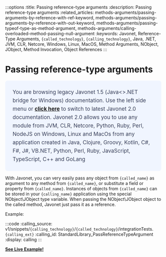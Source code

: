 :::options
:title: Passing reference-type arguments
:description: Passing reference-type arguments
:related_articles: methods-arguments/passing-arguments-by-reference-with-ref-keyword, methods-arguments/passing-arguments-by-reference-with-out-keyword, methods-arguments/passing-typeof-type-as-method-argument, methods-arguments/calling-overloaded-method-passing-null-argument
:keywords: Javonet, Reference-Type Arguments, `{called_technology}`, `{calling_technology}`, Java, .NET, JVM, CLR, Netcore, Windows, Linux, MacOS, Method Arguments, NObject, JObject, Method Invocation, Object References
:::

# Passing reference-type arguments  
  <div style="padding: 24px; background: #F0F5FF; border-radius: 8px; flex-direction: column; justify-content: flex-start; align-items: flex-start; gap: 10px; display: flex">
  <div style="justify-content: flex-start; align-items: center; gap: 24px; display: inline-flex">
    <div style="color: #353D5A; font-size: 17px; font-weight: 400; line-height: 27px; letter-spacing: 0.03px; word-wrap: break-word">
You are browsing legacy Javonet 1.5 (Java<>.NET bridge for Windows) documentation. Use the left side menu or <a style="font-weight: bold; text-decoration: underline;" href="/guides/v2/getting-started/about-javonet">click here</a> to switch to latest Javonet 2.0 documentation. Javonet 2.0 allows you to use any module from
JVM, CLR, Netcore, Python, Ruby, Perl, NodeJS on Windows, Linux and MacOs
from any application created in Java, Clojure, Groovy, Kotlin, C#, F#, J#, VB.NET, Python, Perl, Ruby, JavaScript, TypeScript, C++ and GoLang
    </div>
  </div>
</div>
  
With Javonet, you can very easily pass any object from `{called_name}` as argument to any method from `{called_name}`, or substitute a field or property from `{called_name}`. Instances of objects from `{called_name}` can be stored in your `{calling_name}` application using the special NObject\JObject type variable. When passing the NObject\JObject object to the called method, Javonet just pass it as a reference.  
  
Example:  
  
:::code 
:calling_source: v1/snippets/`{calling_technology}`/`{called_technology}`/integrationTests.`{calling_ext}`
:calling_id: StandardLibrary_PassReferenceTypeArgument
:display: calling
:::
  

[**See Live Example!**](http://lab.javonet.com/e/9)
